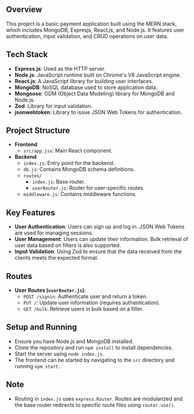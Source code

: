 ## Overview
This project is a basic payment application built using the MERN stack, which includes MongoDB, Expresjs, React.js, and Node.js. It features user authentication, input validation, and CRUD operations on user data.

## Tech Stack
- **Express.js**: Used as the HTTP server.
- **Node.js**: JavaScript runtime built on Chrome's V8 JavaScript engine.
- **React.js**: A JavaScript library for building user interfaces.
- **MongoDB**: NoSQL database used to store application data.
- **Mongoose**: ODM (Object Data Modeling) library for MongoDB and Node.js.
- **Zod**: Library for input validation.
- **jsonwebtoken**: Library to issue JSON Web Tokens for authentication.

## Project Structure
- **Frontend**
  - `src/app.jsx`: Main React component.
- **Backend**
  - `index.js`: Entry point for the backend.
  - `db.js`: Contains MongoDB schema definitions.
  - `routes/`
    - `index.js`: Base router.
    - `userRouter.js`: Router for user-specific routes.
  - `middleware.js`: Contains middleware functions.

## Key Features
- **User Authentication**: Users can sign up and log in. JSON Web Tokens are used for managing sessions.
- **User Management**: Users can update their information. Bulk retrieval of user data based on filters is also supported.
- **Input Validation**: Using Zod to ensure that the data received from the clients meets the expected format.

## Routes
- **User Routes (`userRouter.js`)**:
  - `POST /signin`: Authenticate user and return a token.
  - `PUT /`: Update user information (requires authentication).
  - `GET /bulk`: Retrieve users in bulk based on a filter.

## Setup and Running
- Ensure you have Node.js and MongoDB installed.
- Clone the repository and run `npm install` to install dependencies.
- Start the server using `node index.js`.
- The frontend can be started by navigating to the `src` directory and running `npm start`.

## Note
- Routing in `index.js` uses `express.Router`. Routes are modularized and the base router redirects to specific route files using `router.use()`.




